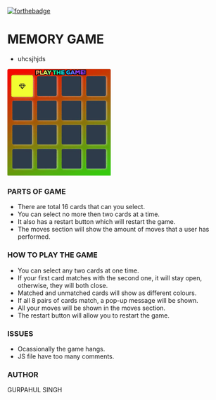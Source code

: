 [![forthebadge](https://forthebadge.com/images/badges/makes-people-smile.svg)](https://forthebadge.com)

# MEMORY GAME 
* uhcsjhjds
<img width="235px" src="https://raw.githubusercontent.com/gurpahul/MEMORY13/master/Animated%20GIF-downsized_large%20(1).gif">


### PARTS OF GAME
* There are total 16 cards that can you select.
* You can select no more then two cards at a time.
* It also has a restart button which will restart the game.
* The moves section will show the amount of moves that a user has performed.

### HOW TO PLAY THE GAME
* You can select any two cards at one time.
* If your first card matches with the second one, it will stay open, otherwise, they will both close.
* Matched and unmatched cards will show as different colours.
* If all 8 pairs of cards match, a pop-up message will be shown.
* All your moves will be shown in the moves section.
* The restart button will allow you to restart the game.
### ISSUES
* Ocassionally the game hangs.
* JS file have too many comments.

### AUTHOR
GURPAHUL SINGH
